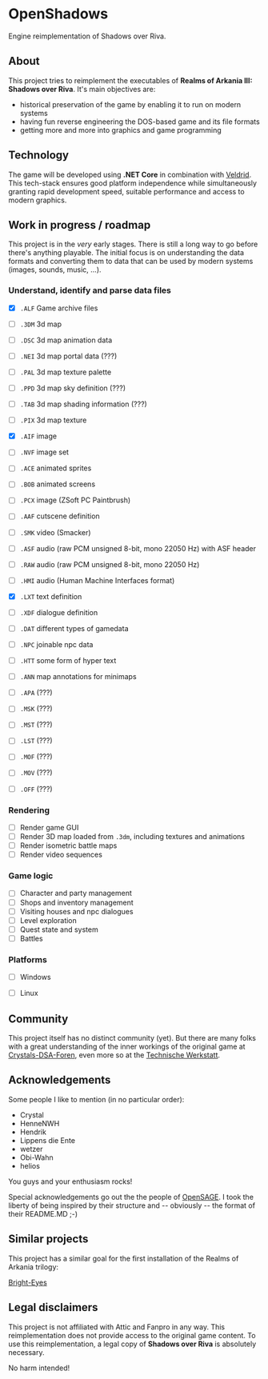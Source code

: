 # OpenShadows
Engine reimplementation of Shadows over Riva.

## About
This project tries to reimplement the executables of **Realms of Arkania III: Shadows over Riva**. It's main objectives are:

* historical preservation of the game by enabling it to run on modern systems
* having fun reverse engineering the DOS-based game and its file formats
* getting more and more into graphics and game programming


## Technology
The game will be developed using **.NET Core** in combination with [Veldrid](https://www.github.com/mellinoe/Veldrid). This tech-stack ensures good platform independence while simultaneously granting rapid development speed, suitable performance and access to modern graphics.


## Work in progress / roadmap
This project is in the *very* early stages. There is still a long way to go before there's anything playable. The initial focus is on understanding the data formats and converting them to data that can be used by modern systems (images, sounds, music, ...).

### Understand, identify and parse data files
* [x] `.ALF` Game archive files
* [ ] `.3DM` 3d map
* [ ] `.DSC` 3d map animation data
* [ ] `.NEI` 3d map portal data (???)
* [ ] `.PAL` 3d map texture palette
* [ ] `.PPD` 3d map sky definition (???)
* [ ] `.TAB` 3d map shading information (???)
* [ ] `.PIX` 3d map texture
* [x] `.AIF` image
* [ ] `.NVF` image set
* [ ] `.ACE` animated sprites
* [ ] `.BOB` animated screens
* [ ] `.PCX` image (ZSoft PC Paintbrush)
* [ ] `.AAF` cutscene definition
* [ ] `.SMK` video (Smacker)
* [ ] `.ASF` audio (raw PCM unsigned 8-bit, mono 22050 Hz) with ASF header
* [ ] `.RAW` audio (raw PCM unsigned 8-bit, mono 22050 Hz)
* [ ] `.HMI` audio (Human Machine Interfaces format)
* [x] `.LXT` text definition
* [ ] `.XDF` dialogue definition
* [ ] `.DAT` different types of gamedata
* [ ] `.NPC` joinable npc data
* [ ] `.HTT` some form of hyper text
* [ ] `.ANN` map annotations for minimaps
* [ ] `.APA` (???)
* [ ] `.MSK` (???)
* [ ] `.MST` (???)
* [ ] `.LST` (???)
* [ ] `.MOF` (???)
* [ ] `.MOV` (???)
* [ ] `.OFF` (???)


### Rendering
* [ ] Render game GUI
* [ ] Render 3D map loaded from `.3dm`, including textures and animations
* [ ] Render isometric battle maps
* [ ] Render video sequences

### Game logic
* [ ] Character and party management
* [ ] Shops and inventory management
* [ ] Visiting houses and npc dialogues
* [ ] Level exploration
* [ ] Quest state and system
* [ ] Battles

### Platforms
* [ ] Windows
* [ ] Linux


## Community
This project itself has no distinct community (yet). But there are many folks with a great understanding of the inner workings of the original game at [Crystals-DSA-Foren](http://www.crystals-dsa-foren.de), even more so at the [Technische Werkstatt](http://www.crystals-dsa-foren.de/showthread.php?tid=700).


## Acknowledgements
Some people I like to mention (in no particular order):

* Crystal
* HenneNWH
* Hendrik
* Lippens die Ente
* wetzer
* Obi-Wahn
* helios

You guys and your enthusiasm rocks!

Special acknowledgements go out the the people of [OpenSAGE](https://github.com/OpenSAGE/OpenSAGE). I took the liberty of being inspired by their structure and -- obviously -- the format of their README.MD ;-)


## Similar projects
This project has a similar goal for the first installation of the Realms of Arkania trilogy:

[Bright-Eyes](https://github.com/Henne/Bright-Eyes)


## Legal disclaimers
This project is not affiliated with Attic and Fanpro in any way. This reimplementation does not provide access to the original game content. To use this reimplementation, a legal copy of **Shadows over Riva** is absolutely necessary.

No harm intended!
